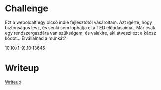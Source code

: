 # Challenge

Ezt a weboldalt egy olcsó indie fejlesztőtől vásároltam. Azt ígérte, hogy biztonságos lesz, és senki sem lophatja el a TED előadásaimat. Már csak egy rendszergazdára van szükségem, és valakire, aki átveszi ezt a káosz kódot... Elvállalnád a munkát?

10.10.(1-9).10:13645

# Writeup

[Writeup](WRITEUP.md)
